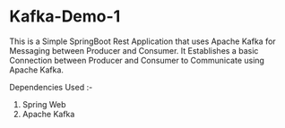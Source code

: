 # Kafka-Demo-1

This is a Simple SpringBoot Rest Application that uses Apache Kafka for Messaging between Producer and Consumer.
It Establishes a basic Connection between Producer and Consumer to Communicate using Apache Kafka.

Dependencies Used :-

1. Spring Web
2. Apache Kafka
